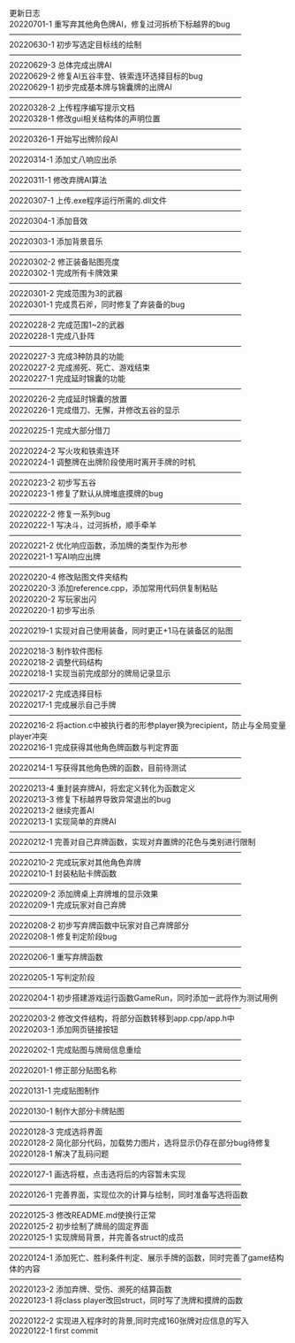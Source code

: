 更新日志  
20220701-1 重写弃其他角色牌AI，修复过河拆桥下标越界的bug  
——————————————————————————————  
20220630-1 初步写选定目标线的绘制
——————————————————————————————  
20220629-3 总体完成出牌AI  
20220629-2 修复AI五谷丰登、铁索连环选择目标的bug  
20220629-1 初步完成基本牌与锦囊牌的出牌AI  
——————————————————————————————  
20220328-2 上传程序编写提示文档  
20220328-1 修改gui相关结构体的声明位置  
——————————————————————————————  
20220326-1 开始写出牌阶段AI  
——————————————————————————————  
20220314-1 添加丈八响应出杀  
——————————————————————————————  
20220311-1 修改弃牌AI算法  
——————————————————————————————  
20220307-1 上传.exe程序运行所需的.dll文件  
——————————————————————————————  
20220304-1 添加音效  
——————————————————————————————  
20220303-1 添加背景音乐  
——————————————————————————————  
20220302-2 修正装备贴图亮度  
20220302-1 完成所有卡牌效果  
——————————————————————————————  
20220301-2 完成范围为3的武器  
20220301-1 完成贯石斧，同时修复了弃装备的bug  
——————————————————————————————  
20220228-2 完成范围1~2的武器  
20220228-1 完成八卦阵  
——————————————————————————————  
20220227-3 完成3种防具的功能  
20220227-2 完成濒死、死亡、游戏结束  
20220227-1 完成延时锦囊的功能  
——————————————————————————————  
20220226-2 完成延时锦囊的放置  
20220226-1 完成借刀、无懈，并修改五谷的显示  
——————————————————————————————  
20220225-1 完成大部分借刀  
——————————————————————————————  
20220224-2 写火攻和铁索连环  
20220224-1 调整牌在出牌阶段使用时离开手牌的时机  
——————————————————————————————  
20220223-2 初步写五谷  
20220223-1 修复了默认从牌堆底摸牌的bug  
——————————————————————————————  
20220222-2 修复一系列bug  
20220222-1 写决斗，过河拆桥，顺手牵羊  
——————————————————————————————  
20220221-2 优化响应函数，添加牌的类型作为形参  
20220221-1 写AI响应出牌  
——————————————————————————————  
20220220-4 修改贴图文件夹结构  
20220220-3 添加reference.cpp，添加常用代码供复制粘贴  
20220220-2 写玩家出闪  
20220220-1 初步写出杀  
——————————————————————————————  
20220219-1 实现对自己使用装备，同时更正+1马在装备区的贴图  
——————————————————————————————  
20220218-3 制作软件图标  
20220218-2 调整代码结构  
20220218-1 实现当前完成部分的牌局记录显示  
——————————————————————————————  
20220217-2 完成选择目标  
20220217-1 完成展示自己手牌  
——————————————————————————————  
20220216-2 将action.c中被执行者的形参player换为recipient，防止与全局变量player冲突  
20220216-1 完成获得其他角色牌函数与判定界面  
——————————————————————————————  
20220214-1 写获得其他角色牌的函数，目前待测试  
——————————————————————————————  
20220213-4 重封装弃牌AI，将宏定义转化为函数定义  
20220213-3 修复下标越界导致异常退出的bug  
20220213-2 继续完善AI  
20220213-1 实现简单的弃牌AI  
——————————————————————————————  
20220212-1 完善对自己弃牌函数，实现对弃置牌的花色与类别进行限制  
——————————————————————————————  
20220210-2 完成玩家对其他角色弃牌  
20220210-1 封装粘贴卡牌函数  
——————————————————————————————  
20220209-2 添加牌桌上弃牌堆的显示效果  
20220209-1 完成玩家对自己弃牌  
——————————————————————————————  
20220208-2 初步写弃牌函数中玩家对自己弃牌部分    
20220208-1 修复判定阶段bug  
——————————————————————————————  
20220206-1 重写弃牌函数  
——————————————————————————————  
20220205-1 写判定阶段  
——————————————————————————————  
20220204-1 初步搭建游戏运行函数GameRun，同时添加一武将作为测试用例  
——————————————————————————————  
20220203-2 修改文件结构，将部分函数转移到app.cpp/app.h中  
20220203-1 添加网页链接按钮  
——————————————————————————————  
20220202-1 完成贴图与牌局信息重绘  
——————————————————————————————  
20220201-1 修正部分贴图名称  
——————————————————————————————  
20220131-1 完成贴图制作  
——————————————————————————————  
20220130-1 制作大部分卡牌贴图  
——————————————————————————————  
20220128-3 完成选将界面  
20220128-2 简化部分代码，加载势力图片，选将显示仍存在部分bug待修复  
20220128-1 解决了乱码问题  
——————————————————————————————  
20220127-1 画选将框，点击选将后的内容暂未实现
——————————————————————————————  
20220126-1 完善界面，实现位次的计算与绘制，同时准备写选将函数  
——————————————————————————————  
20220125-3 修改README.md使换行正常  
20220125-2 初步绘制了牌局的固定界面  
20220125-1 实现牌局背景，并完善各struct的成员  
——————————————————————————————  
20220124-1 添加死亡、胜利条件判定、展示手牌的函数，同时完善了game结构体的内容  
——————————————————————————————  
20220123-2 添加弃牌、受伤、濒死的结算函数  
20220123-1 将class player改回struct，同时写了洗牌和摸牌的函数  
——————————————————————————————  
20220122-2 实现进入程序时的背景,同时完成160张牌对应信息的写入  
20220122-1  first commit  
